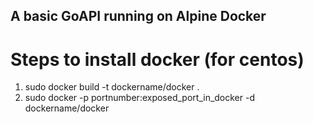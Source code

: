 ## A basic GoAPI running on Alpine Docker

 # Steps to install docker (for centos)
   1. sudo docker build -t dockername/docker .
   2. sudo docker -p portnumber:exposed_port_in_docker -d dockername/docker
   
